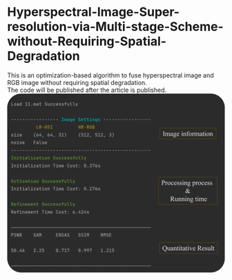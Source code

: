 # Hyperspectral-Image-Super-resolution-via-Multi-stage-Scheme-without-Requiring-Spatial-Degradation
This is an optimization-based algorithm to fuse hyperspectral image and RGB image without requiring spatial degradation.  
The code will be published after the article is published.
![Introduce](https://github.com/Caoxuheng/imgs/raw/main/%E5%9B%BE%E7%89%871.png)
